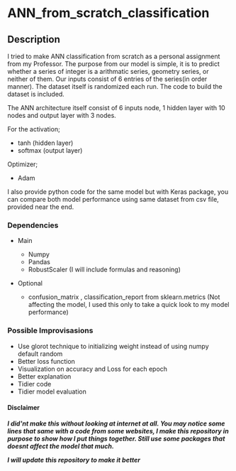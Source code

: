 # ANN_from_scratch_classification

## Description
I tried to make ANN classification from scratch as a personal assignment from my Professor.
The purpose from our model is simple, it is to predict whether a series of integer is a arithmatic series, geometry series, or neither of them.
Our inputs consist of 6 entries of the series(in order manner). The dataset itself is randomized each run. The code to build the dataset is included.

The ANN architecture itself consist of 6 inputs node, 1 hidden layer with 10 nodes and output layer with 3 nodes.

For the activation;
- tanh      (hidden layer)
- softmax   (output layer)

Optimizer;
- Adam

I also provide python code for the same model but with Keras package, you can compare both model performance using same dataset from csv file, provided near the end.


### Dependencies
- Main
  - Numpy
  - Pandas
  - RobustScaler  (I will include formulas and reasoning)
  
- Optional
  - confusion_matrix , classification_report from sklearn.metrics (Not affecting the model, I used this only to take a quick look to my model performance)
  
 ### Possible Improvisasions
 - Use glorot technique to initializing weight instead of using numpy default random
 - Better loss function
 - Visualization on accuracy and Loss for each epoch
 - Better explanation
 - Tidier code
 - Tidier model evaluation
 

#### Disclaimer
***I did'nt make this without looking at internet at all. You may notice some lines that same with a code from some websites, I make this repository in purpose to show how I put things together. Still use some packages that doesnt affect the model that much.***

***I will update this repository to make it better***
